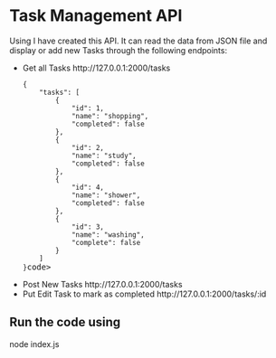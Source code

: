 # Task Management API 
Using I have created this API. It can read the data from JSON file and display or add new Tasks through the following endpoints:
 <ul><li>Get all Tasks
http://127.0.0.1:2000/tasks
  <pre><code>{
    "tasks": [
        {
            "id": 1,
            "name": "shopping",
            "completed": false
        },
        {
            "id": 2,
            "name": "study",
            "completed": false
        },
        {
            "id": 4,
            "name": "shower",
            "completed": false
        },
        {
            "id": 3,
            "name": "washing",
            "complete": false
        }
    ]
}</code>code></pre>
</li>
 <li>
Post New Tasks
http://127.0.0.1:2000/tasks</li>
 <li>Put Edit Task to mark as completed 
http://127.0.0.1:2000/tasks/:id</li>
</ul>

## Run the code using
node index.js
